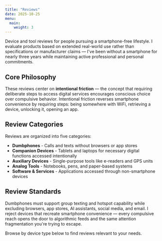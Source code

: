 ```yaml
---
title: "Reviews"
date: 2025-10-25
menu:
  main:
    weight: 3
---
```


Device and tool reviews for people pursuing a smartphone-free lifestyle. I evaluate products based on extended real-world use rather than specifications or manufacturer claims — I've been without a smartphone for nearly three years while maintaining active professional and personal commitments.

## Core Philosophy

These reviews center on **intentional friction** — the concept that requiring deliberate steps to access digital services encourages conscious choice over compulsive behavior. Intentional friction reverses smartphone convenience by requiring steps: being somewhere with WiFi, retrieving a device, unlocking it, opening an app.

## Review Categories

Reviews are organized into five categories:

- **Dumbphones** - Calls and texts without browsers or app stores
- **Companion Devices** - Tablets and laptops for necessary digital functions accessed intentionally
- **Auxiliary Devices** - Single-purpose tools like e-readers and GPS units
- **Analog Tools** - Notebooks, pens, and paper-based systems
- **Software & Services** - Applications accessed through non-smartphone devices

## Review Standards

Dumbphones must support group texting and hotspot capability while excluding browsers, app stores, AI assistants, social media, and email. I reject devices that recreate smartphone convenience — every compulsive reach opens the door to algorithmic feeds and the same attention fragmentation you're trying to escape.

Browse by device type below to find reviews relevant to your needs.
